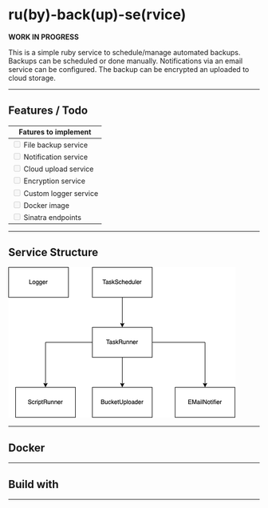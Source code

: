# ru(by)-back(up)-se(rvice)

**WORK IN PROGRESS**


This is a simple ruby service to schedule/manage automated backups. Backups can be scheduled or done manually. Notifications via an email service can be configured. The backup can be encrypted an uploaded to cloud storage.

---

## Features / Todo

| Fatures to implement  |
|---|
| <input type="checkbox" disabled /> File backup service  |
| <input type="checkbox" disabled /> Notification service  |
| <input type="checkbox" disabled /> Cloud upload service  |
| <input type="checkbox" disabled /> Encryption service  |
| <input type="checkbox" disabled /> Custom logger service  |
| <input type="checkbox" disabled /> Docker image |
| <input type="checkbox" disabled /> Sinatra endpoints |


---

## Service Structure

![structure](project/rubackse.png)

---

## Docker


---

## Build with


---
